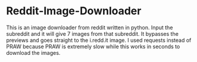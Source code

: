 # Reddit-Image-Downloader
This is an image downloader from reddit written in python. Input the subreddit and it will give 7 images from that subreddit. It bypasses the previews and goes straight to the i.redd.it image. I used requests instead of PRAW because PRAW is extremely slow while this works in seconds to download the images.
